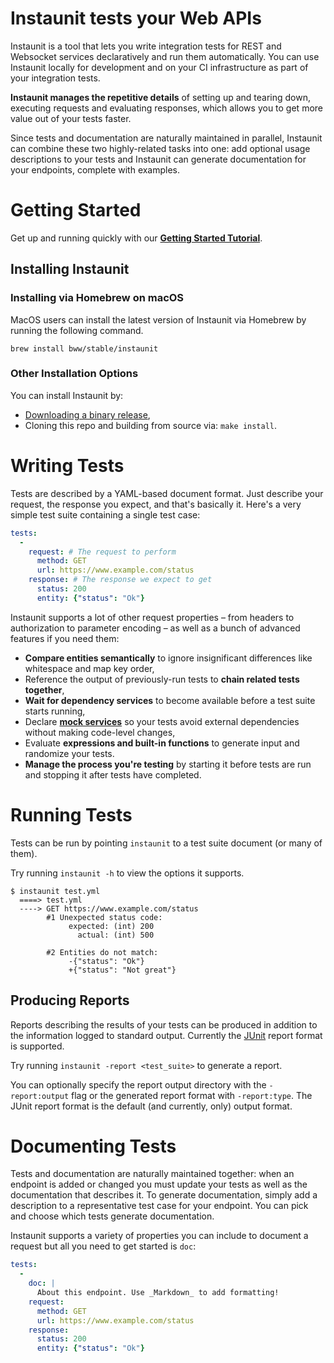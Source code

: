 # Instaunit tests your Web APIs

Instaunit is a tool that lets you write integration tests for REST and Websocket services declaratively and run them automatically. You can use Instaunit locally for development and on your CI infrastructure as part of your integration tests.

**Instaunit manages the repetitive details** of setting up and tearing down, executing requests and evaluating responses, which allows you to get more value out of your tests faster.

Since tests and documentation are naturally maintained in parallel, Instaunit can combine these two highly-related tasks into one: add optional usage descriptions to your tests and Instaunit can generate documentation for your endpoints, complete with examples.

# Getting Started

Get up and running quickly with our [**Getting Started Tutorial**](https://github.com/instaunit/instaunit/wiki/Getting-Started).

## Installing Instaunit

### Installing via Homebrew on macOS

MacOS users can install the latest version of Instaunit via Homebrew by running the following command.

```
brew install bww/stable/instaunit
```

### Other Installation Options

You can install Instaunit by:

* [Downloading a binary release](https://github.com/instaunit/instaunit/releases),
* Cloning this repo and building from source via: `make install`.

# Writing Tests

Tests are described by a YAML-based document format. Just describe your request, the response you expect, and that's basically it. Here's a very simple test suite containing a single test case:

```yaml
tests:
  -
    request: # The request to perform
      method: GET
      url: https://www.example.com/status
    response: # The response we expect to get
      status: 200
      entity: {"status": "Ok"}
```

Instaunit supports a lot of other request properties – from headers to authorization to parameter encoding – as well as a bunch of advanced features if you need them:

* **Compare entities semantically** to ignore insignificant differences like whitespace and map key order,
* Reference the output of previously-run tests to **chain related tests together**,
* **Wait for dependency services** to become available before a test suite starts running,
* Declare [**mock services**](https://github.com/instaunit/instaunit/wiki/Mock-Services) so your tests avoid external dependencies without making code-level changes,
* Evaluate **expressions and built-in functions** to generate input and randomize your tests.
* **Manage the process you're testing** by starting it before tests are run and stopping it after tests have completed.

# Running Tests

Tests can be run by pointing `instaunit` to a test suite document (or many of them). 

Try running `instaunit -h` to view the options it supports.

```
$ instaunit test.yml
  ====> test.yml
  ----> GET https://www.example.com/status
        #1 Unexpected status code:
             expected: (int) 200
               actual: (int) 500

        #2 Entities do not match:
             -{"status": "Ok"}
             +{"status": "Not great"}
```

## Producing Reports

Reports describing the results of your tests can be produced in addition to the information logged to standard output. Currently the [JUnit](https://junit.org/junit5/) report format is supported.

Try running `instaunit -report <test_suite>` to generate a report.

You can optionally specify the report output directory with the `-report:output` flag or the generated report format with `-report:type`. The JUnit report format is the default (and currently, only) output format.

# Documenting Tests

Tests and documentation are naturally maintained together: when an endpoint is added or changed you must update your tests as well as the documentation that describes it. To generate documentation, simply add a description to a representative test case for your endpoint. You can pick and choose which tests generate documentation.

Instaunit supports a variety of properties you can include to document a request but all you need to get started is `doc`:

```yaml
tests:
  -
    doc: |
      About this endpoint. Use _Markdown_ to add formatting!
    request:
      method: GET
      url: https://www.example.com/status
    response:
      status: 200
      entity: {"status": "Ok"}
```
